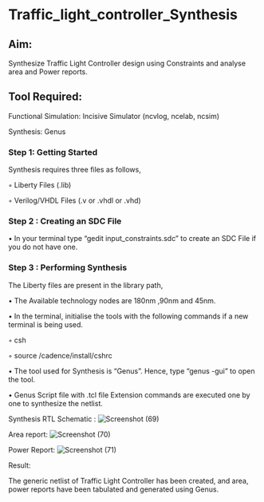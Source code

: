 # Traffic_light_controller_Synthesis

## Aim:

Synthesize Traffic Light Controller design using Constraints and analyse area and Power reports.

## Tool Required:

Functional Simulation: Incisive Simulator (ncvlog, ncelab, ncsim)

Synthesis: Genus

### Step 1: Getting Started

Synthesis requires three files as follows,

◦ Liberty Files (.lib)

◦ Verilog/VHDL Files (.v or .vhdl or .vhd)

### Step 2 : Creating an SDC File

•	In your terminal type “gedit input_constraints.sdc” to create an SDC File if you do not have one.

### Step 3 : Performing Synthesis

The Liberty files are present in the library path,

• The Available technology nodes are 180nm ,90nm and 45nm.

• In the terminal, initialise the tools with the following commands if a new terminal is being used.

◦ csh

◦ source /cadence/install/cshrc

• The tool used for Synthesis is “Genus”. Hence, type “genus -gui” to open the tool.

• Genus Script file with .tcl file Extension commands are executed one by one to synthesize the netlist.

Synthesis RTL Schematic :
![Screenshot (69)](https://github.com/user-attachments/assets/fbee3e43-bf3e-4ea0-a920-214c28da1cb7)

Area report:
![Screenshot (70)](https://github.com/user-attachments/assets/1dff47d3-1999-4944-ba7f-45957c113bef)

Power Report:
![Screenshot (71)](https://github.com/user-attachments/assets/2cedb58d-7920-4e12-be7d-362804f4889a)

Result:

The generic netlist of Traffic Light Controller has been created, and area, power reports have been tabulated and generated using Genus.
